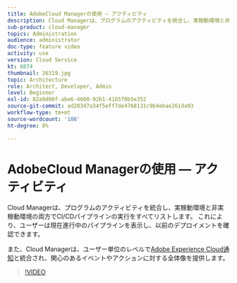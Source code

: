 ```yaml
---
title: AdobeCloud Managerの使用 — アクティビティ
description: Cloud Managerは、プログラムのアクティビティを統合し、実稼動環境と非実稼動環境の両方でCI/CDパイプラインの実行をすべてリストします。 これにより、ユーザーは現在進行中のパイプラインを表示し、以前のデプロイメントを確認できます。
sub-product: cloud-manager
topics: Administration
audience: administrator
doc-type: feature video
activity: use
version: Cloud Service
kt: 6874
thumbnail: 26319.jpg
topic: Architecture
role: Architect, Developer, Admin
level: Beginner
exl-id: 82a9d00f-abe6-4600-92b1-41b5f0b5e352
source-git-commit: ad203d7a34f5eff7de4768131c9b4ebae261da93
workflow-type: tm+mt
source-wordcount: '108'
ht-degree: 0%

---
```


# AdobeCloud Managerの使用 — アクティビティ

Cloud Managerは、プログラムのアクティビティを統合し、実稼動環境と非実稼動環境の両方でCI/CDパイプラインの実行をすべてリストします。 これにより、ユーザーは現在進行中のパイプラインを表示し、以前のデプロイメントを確認できます。

また、Cloud Managerは、ユーザー単位のレベルで[Adobe Experience Cloud通知](https://experienceleague.adobe.com/docs/experience-manager-cloud-manager/using/how-to-use/notifications.html)と統合され、関心のあるイベントやアクションに対する全体像を提供します。

>[!VIDEO](https://video.tv.adobe.com/v/26319/?quality=12&learn=on)
